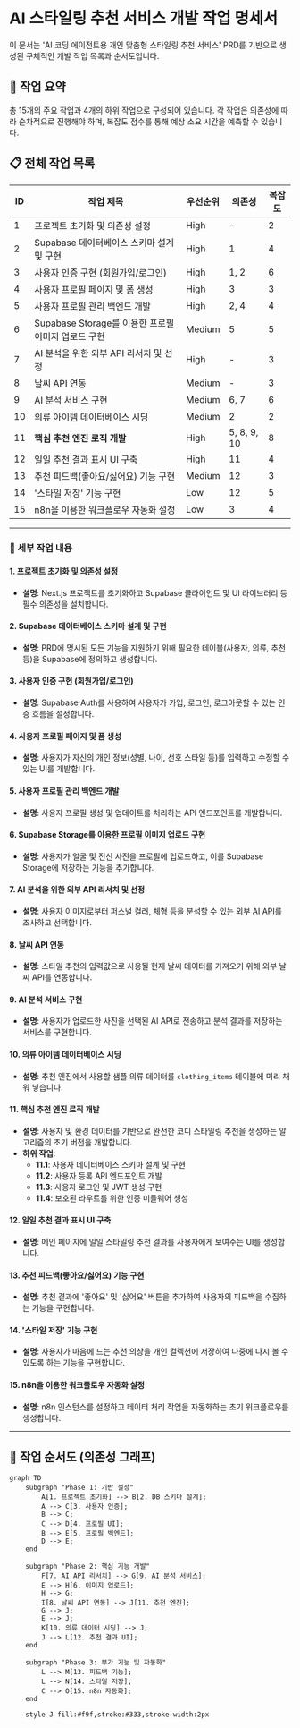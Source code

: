 # AI 스타일링 추천 서비스 개발 작업 명세서

이 문서는 'AI 코딩 에이전트용 개인 맞춤형 스타일링 추천 서비스' PRD를 기반으로 생성된 구체적인 개발 작업 목록과 순서도입니다.

## 📝 작업 요약

총 15개의 주요 작업과 4개의 하위 작업으로 구성되어 있습니다. 각 작업은 의존성에 따라 순차적으로 진행해야 하며, 복잡도 점수를 통해 예상 소요 시간을 예측할 수 있습니다.

## 📋 전체 작업 목록

| ID | 작업 제목 | 우선순위 | 의존성 | 복잡도 |
| --- | --- | --- | --- | --- |
| 1 | 프로젝트 초기화 및 의존성 설정 | High | - | 2 |
| 2 | Supabase 데이터베이스 스키마 설계 및 구현 | High | 1 | 4 |
| 3 | 사용자 인증 구현 (회원가입/로그인) | High | 1, 2 | 6 |
| 4 | 사용자 프로필 페이지 및 폼 생성 | High | 3 | 3 |
| 5 | 사용자 프로필 관리 백엔드 개발 | High | 2, 4 | 4 |
| 6 | Supabase Storage를 이용한 프로필 이미지 업로드 구현 | Medium | 5 | 5 |
| 7 | AI 분석을 위한 외부 API 리서치 및 선정 | High | - | 3 |
| 8 | 날씨 API 연동 | Medium | - | 3 |
| 9 | AI 분석 서비스 구현 | Medium | 6, 7 | 6 |
| 10 | 의류 아이템 데이터베이스 시딩 | Medium | 2 | 2 |
| 11 | **핵심 추천 엔진 로직 개발** | High | 5, 8, 9, 10 | 8 |
| 12 | 일일 추천 결과 표시 UI 구축 | High | 11 | 4 |
| 13 | 추천 피드백(좋아요/싫어요) 기능 구현 | Medium | 12 | 3 |
| 14 | '스타일 저장' 기능 구현 | Low | 12 | 5 |
| 15 | n8n을 이용한 워크플로우 자동화 설정 | Low | 3 | 4 |

---

### 📌 세부 작업 내용

#### **1. 프로젝트 초기화 및 의존성 설정**
- **설명**: Next.js 프로젝트를 초기화하고 Supabase 클라이언트 및 UI 라이브러리 등 필수 의존성을 설치합니다.

#### **2. Supabase 데이터베이스 스키마 설계 및 구현**
- **설명**: PRD에 명시된 모든 기능을 지원하기 위해 필요한 테이블(사용자, 의류, 추천 등)을 Supabase에 정의하고 생성합니다.

#### **3. 사용자 인증 구현 (회원가입/로그인)**
- **설명**: Supabase Auth를 사용하여 사용자가 가입, 로그인, 로그아웃할 수 있는 인증 흐름을 설정합니다.

#### **4. 사용자 프로필 페이지 및 폼 생성**
- **설명**: 사용자가 자신의 개인 정보(성별, 나이, 선호 스타일 등)를 입력하고 수정할 수 있는 UI를 개발합니다.

#### **5. 사용자 프로필 관리 백엔드 개발**
- **설명**: 사용자 프로필 생성 및 업데이트를 처리하는 API 엔드포인트를 개발합니다.

#### **6. Supabase Storage를 이용한 프로필 이미지 업로드 구현**
- **설명**: 사용자가 얼굴 및 전신 사진을 프로필에 업로드하고, 이를 Supabase Storage에 저장하는 기능을 추가합니다.

#### **7. AI 분석을 위한 외부 API 리서치 및 선정**
- **설명**: 사용자 이미지로부터 퍼스널 컬러, 체형 등을 분석할 수 있는 외부 AI API를 조사하고 선택합니다.

#### **8. 날씨 API 연동**
- **설명**: 스타일 추천의 입력값으로 사용될 현재 날씨 데이터를 가져오기 위해 외부 날씨 API를 연동합니다.

#### **9. AI 분석 서비스 구현**
- **설명**: 사용자가 업로드한 사진을 선택된 AI API로 전송하고 분석 결과를 저장하는 서비스를 구현합니다.

#### **10. 의류 아이템 데이터베이스 시딩**
- **설명**: 추천 엔진에서 사용할 샘플 의류 데이터를 `clothing_items` 테이블에 미리 채워 넣습니다.

#### **11. 핵심 추천 엔진 로직 개발**
- **설명**: 사용자 및 환경 데이터를 기반으로 완전한 코디 스타일링 추천을 생성하는 알고리즘의 초기 버전을 개발합니다.
- **하위 작업**:
    - **11.1**: 사용자 데이터베이스 스키마 설계 및 구현
    - **11.2**: 사용자 등록 API 엔드포인트 개발
    - **11.3**: 사용자 로그인 및 JWT 생성 구현
    - **11.4**: 보호된 라우트를 위한 인증 미들웨어 생성

#### **12. 일일 추천 결과 표시 UI 구축**
- **설명**: 메인 페이지에 일일 스타일링 추천 결과를 사용자에게 보여주는 UI를 생성합니다.

#### **13. 추천 피드백(좋아요/싫어요) 기능 구현**
- **설명**: 추천 결과에 '좋아요' 및 '싫어요' 버튼을 추가하여 사용자의 피드백을 수집하는 기능을 구현합니다.

#### **14. '스타일 저장' 기능 구현**
- **설명**: 사용자가 마음에 드는 추천 의상을 개인 컬렉션에 저장하여 나중에 다시 볼 수 있도록 하는 기능을 구현합니다.

#### **15. n8n을 이용한 워크플로우 자동화 설정**
- **설명**: n8n 인스턴스를 설정하고 데이터 처리 작업을 자동화하는 초기 워크플로우를 생성합니다.

---

## 🌊 작업 순서도 (의존성 그래프)

```mermaid
graph TD
    subgraph "Phase 1: 기반 설정"
        A[1. 프로젝트 초기화] --> B[2. DB 스키마 설계];
        A --> C[3. 사용자 인증];
        B --> C;
        C --> D[4. 프로필 UI];
        B --> E[5. 프로필 백엔드];
        D --> E;
    end

    subgraph "Phase 2: 핵심 기능 개발"
        F[7. AI API 리서치] --> G[9. AI 분석 서비스];
        E --> H[6. 이미지 업로드];
        H --> G;
        I[8. 날씨 API 연동] --> J[11. 추천 엔진];
        G --> J;
        E --> J;
        K[10. 의류 데이터 시딩] --> J;
        J --> L[12. 추천 결과 UI];
    end

    subgraph "Phase 3: 부가 기능 및 자동화"
        L --> M[13. 피드백 기능];
        L --> N[14. 스타일 저장];
        C --> O[15. n8n 자동화];
    end

    style J fill:#f9f,stroke:#333,stroke-width:2px
```
